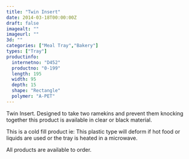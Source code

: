 ```yaml
---
title: "Twin Insert"
date: 2014-03-18T00:00:00Z
draft: false
imagealt: ""
imageurl: ""
3d: ""
categories: ["Meal Tray","Bakery"]
types: ["Tray"]
productinfo:
  internetno: "D452"
  productno: "0-199"
  length: 195
  width: 95
  depth: 15
  shape: "Rectangle"
  polymer: "A-PET"
---
```

Twin Insert. Designed to take two ramekins and prevent them knocking together this product is available in clear or black material.

This is a cold fill product ie: This plastic type will deform if hot food or liquids are used or the tray is heated in a microwave.

All products are available to order.